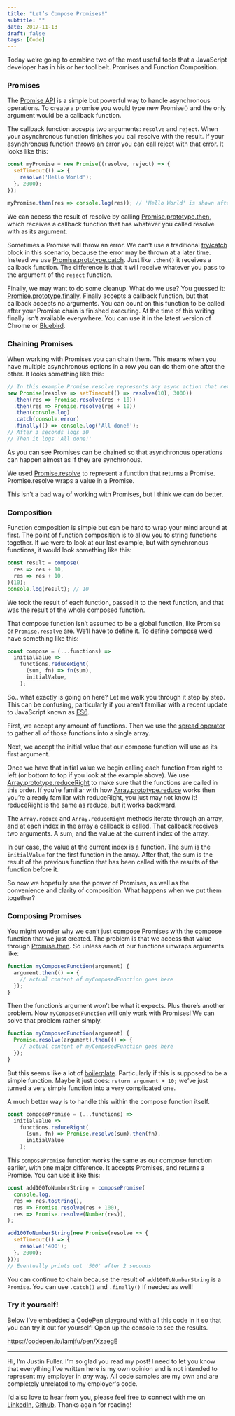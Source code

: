 ```yaml
---
title: "Let’s Compose Promises!"
subtitle: ""
date: 2017-11-13
draft: false
tags: [Code]
---
```


Today we’re going to combine two of the most useful tools that a JavaScript developer has in his or her tool belt. Promises and Function Composition.

<!--more-->

### Promises

The [Promise API](https://developer.mozilla.org/en-US/docs/Web/JavaScript/Reference/Global_Objects/Promise) is a simple but powerful way to handle asynchronous operations. To create a promise you would type new Promise() and the only argument would be a callback function.

The callback function accepts two arguments: `resolve` and `reject`. When your asynchronous function finishes you call resolve with the result. If your asynchronous function throws an error you can call reject with that error. It looks like this:

```js
const myPromise = new Promise((resolve, reject) => {
  setTimeout(() => {
    resolve('Hello World');
  }, 2000);
});

myPromise.then(res => console.log(res)); // 'Hello World' is shown after 2 seconds.
```

We can access the result of resolve by calling [Promise.prototype.then](https://developer.mozilla.org/en-US/docs/Web/JavaScript/Reference/Global_Objects/Promise/then), which receives a callback function that has whatever you called resolve with as its argument.

Sometimes a Promise will throw an error. We can’t use a traditional [try/catch](https://developer.mozilla.org/en-US/docs/Web/JavaScript/Reference/Statements/try...catch) block in this scenario, because the error may be thrown at a later time. Instead we use [Promise.prototype.catch](https://developer.mozilla.org/en-US/docs/Web/JavaScript/Reference/Global_Objects/Promise/catch). Just like `.then()` it receives a callback function. The difference is that it will receive whatever you pass to the argument of the `reject` function.

Finally, we may want to do some cleanup. What do we use? You guessed it: [Promise.prototype.finally](https://developers.google.com/web/updates/2017/10/promise-finally). Finally accepts a callback function, but that callback accepts no arguments. You can count on this function to be called after your Promise chain is finished executing. At the time of this writing finally isn’t available everywhere. You can use it in the latest version of Chrome or [Bluebird](http://bluebirdjs.com/docs/api/finally.html).

### Chaining Promises

When working with Promises you can chain them. This means when you have multiple asynchronous options in a row you can do them one after the other. It looks something like this:

```js
// In this example Promise.resolve represents any async action that returns a promise.
new Promise(resolve => setTimeout(() => resolve(10), 3000))
  .then(res => Promise.resolve(res + 10))
  .then(res => Promise.resolve(res + 10))
  .then(console.log)
  .catch(console.error)  
  .finally(() => console.log('All done!');
// After 3 seconds logs 30 
// Then it logs 'All done!'
```

As you can see Promises can be chained so that asynchronous operations can happen almost as if they are synchronous.

We used [Promise.resolve](https://developer.mozilla.org/en-US/docs/Web/JavaScript/Reference/Global_Objects/Promise/resolve) to represent a function that returns a Promise. Promise.resolve wraps a value in a Promise.

This isn’t a bad way of working with Promises, but I think we can do better.

### Composition

Function composition is simple but can be hard to wrap your mind around at first. The point of function composition is to allow you to string functions together. If we were to look at our last example, but with synchronous functions, it would look something like this:

```js
const result = compose(
  res => res + 10,
  res => res + 10,
)(10);
console.log(result); // 10
```

We took the result of each function, passed it to the next function, and that was the result of the whole composed function.

That compose function isn’t assumed to be a global function, like Promise or `Promise.resolve` are. We’ll have to define it. To define compose we’d have something like this:

```js
const compose = (...functions) => 
  initialValue =>
    functions.reduceRight(
      (sum, fn) => fn(sum),
      initialValue,
    );
```

So.. what exactly is going on here? Let me walk you through it step by step. This can be confusing, particularly if you aren’t familiar with a recent update to JavaScript known as [ES6](http://es6-features.org).

First, we accept any amount of functions. Then we use the [spread operator ](https://developer.mozilla.org/en-US/docs/Web/JavaScript/Reference/Operators/Spread_operator)to gather all of those functions into a single array.

Next, we accept the initial value that our compose function will use as its first argument.

Once we have that initial value we begin calling each function from right to left (or bottom to top if you look at the example above). We use [Array.prototype.reduceRight](https://developer.mozilla.org/en-US/docs/Web/JavaScript/Reference/Global_Objects/Array/ReduceRight) to make sure that the functions are called in this order. If you’re familiar with how [Array.prototype.reduce](https://developer.mozilla.org/en-US/docs/Web/JavaScript/Reference/Global_Objects/Array/reduce) works then you’re already familiar with reduceRight, you just may not know it! reduceRight is the same as reduce, but it works backward.

The `Array.reduce` and `Array.reduceRight` methods iterate through an array, and at each index in the array a callback is called. That callback receives two arguments. A sum, and the value at the current index of the array.

In our case, the value at the current index is a function. The sum is the `initialValue` for the first function in the array. After that, the sum is the result of the previous function that has been called with the results of the function before it.

So now we hopefully see the power of Promises, as well as the convenience and clarity of composition. What happens when we put them together?

### Composing Promises

You might wonder why we can’t just compose Promises with the compose function that we just created. The problem is that we access that value through [Promise.then](https://developer.mozilla.org/en-US/docs/Web/JavaScript/Reference/Global_Objects/Promise/then). So unless each of our functions unwraps arguments like:

```js
function myComposedFunction(argument) {
  argument.then(() => {
    // actual content of myComposedFunction goes here
  });
}
```

Then the function’s argument won’t be what it expects. Plus there’s another problem. Now `myComposedFunction` will only work with Promises! We can solve that problem rather simply.

```js
function myComposedFunction(argument) {
  Promise.resolve(argument).then(() => {
    // actual content of myComposedFunction goes here
  });
}
```

But this seems like a lot of [boilerplate](https://en.wikipedia.org/wiki/Boilerplate_code). Particularly if this is supposed to be a simple function. Maybe it just does: `return argument + 10;` we’ve just turned a very simple function into a very complicated one.

A much better way is to handle this within the compose function itself.

```js
const composePromise = (...functions) =>
  initialValue =>
    functions.reduceRight(
      (sum, fn) => Promise.resolve(sum).then(fn),
      initialValue
    );
```

This `composePromise` function works the same as our compose function earlier, with one major difference. It accepts Promises, and returns a Promise. You can use it like this:

```js
const add100ToNumberString = composePromise(
  console.log,
  res => res.toString(),
  res => Promise.resolve(res + 100),
  res => Promise.resolve(Number(res)),
);

add100ToNumberString(new Promise(resolve => {
  setTimeout(() => {
    resolve('400');
  }, 2000);
})); 
// Eventually prints out '500' after 2 seconds
```

You can continue to chain because the result of `add100ToNumberString` is a `Promise`. You can use `.catch()` and `.finally()` If needed as well!

### Try it yourself!

Below I’ve embedded a [CodePen](https://codepen.io/) playground with all this code in it so that you can try it out for yourself! Open up the console to see the results.

https://codepen.io/Iamjfu/pen/XzaegE

---

Hi, I’m Justin Fuller. I’m so glad you read my post! I need to let you know that everything I’ve written here is my own opinion and is not intended to represent my employer in *any* way. All code samples are my own and are completely unrelated to my employer's code.

I’d also love to hear from you, please feel free to connect with me on [LinkedIn](https://www.linkedin.com/in/justin-fuller-8726b2b1/), [Github](https://github.com/justindfuller). Thanks again for reading!
